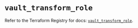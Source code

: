 # `vault_transform_role`

Refer to the Terraform Registry for docs: [`vault_transform_role`](https://registry.terraform.io/providers/hashicorp/vault/4.3.0/docs/resources/transform_role).
